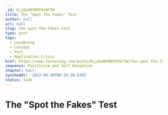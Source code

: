 ```yaml
---
_id: KLjQedNYNEP4tW73W
title: The "Spot the Fakes" Test
author: null
url: null
slug: the-spot-the-fakes-test
type: post
tags:
  - LessWrong
  - Concept
  - Post
  - Replication_Crisis
href: https://www.lesswrong.com/posts/KLjQedNYNEP4tW73W/the-spot-the-fakes-test
sequence: Positivism and Self Deception
chapter: null
synchedAt: '2022-08-30T08:16:38.539Z'
status: todo
---
```


# The "Spot the Fakes" Test
